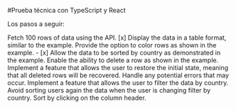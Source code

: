 #Prueba técnica con TypeScript y React

Los pasos a seguir:

 Fetch 100 rows of data using the API.
[x] Display the data in a table format, similar to the example.
 Provide the option to color rows as shown in the example. - [x] Allow the data to be sorted by country as demonstrated in the example.
 Enable the ability to delete a row as shown in the example.
 Implement a feature that allows the user to restore the initial state, meaning that all deleted rows will be recovered.
 Handle any potential errors that may occur.
 Implement a feature that allows the user to filter the data by country.
 Avoid sorting users again the data when the user is changing filter by country.
 Sort by clicking on the column header.
